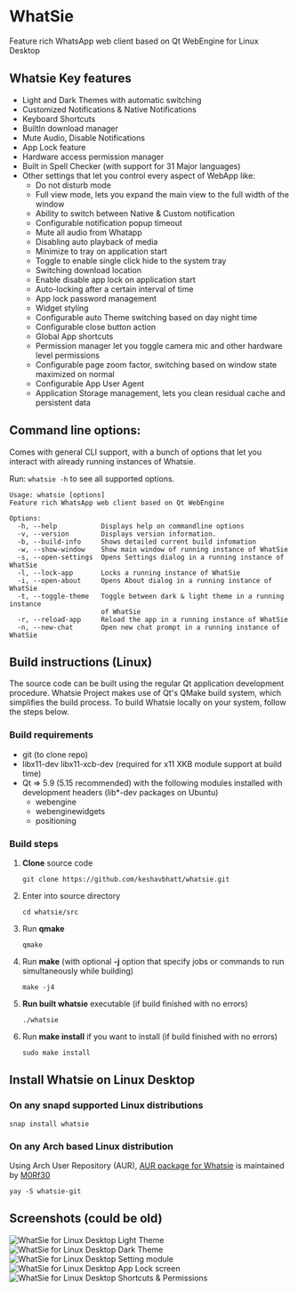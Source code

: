 # WhatSie

Feature rich WhatsApp web client based on Qt WebEngine for Linux Desktop

## Whatsie Key features

- Light and Dark Themes with automatic switching
- Customized Notifications & Native Notifications
- Keyboard Shortcuts
- BuiltIn download manager
- Mute Audio, Disable Notifications
- App Lock feature
- Hardware access permission manager
- Built in Spell Checker (with support for 31 Major languages)
- Other settings that let you control every aspect of WebApp like:
	+ Do not disturb mode
	+ Full view mode, lets you expand the main view to the full width of the window
	+ Ability to switch between Native & Custom notification
	+ Configurable notification popup timeout
	+ Mute all audio from Whatapp
	+ Disabling auto playback of media
	+ Minimize to tray on application start
	+ Toggle to enable single click hide to the system tray
	+ Switching download location
	+ Enable disable app lock on application start
	+ Auto-locking after a certain interval of time
	+ App lock password management
	+ Widget styling
	+ Configurable auto Theme switching based on day night time
	+ Configurable close button action
	+ Global App shortcuts
	+ Permission manager let you toggle camera mic and other hardware level permissions
	+ Configurable page zoom factor, switching based on window state maximized on normal 
	+ Configurable App User Agent
	+ Application Storage management, lets you clean residual cache and persistent data

## Command line options:
Comes with general CLI support, with a bunch of options that let you interact with already running instances of Whatsie.

Run: `whatsie -h` to see all supported options.

```
Usage: whatsie [options]
Feature rich WhatsApp web client based on Qt WebEngine

Options:
  -h, --help           Displays help on commandline options
  -v, --version        Displays version information.
  -b, --build-info     Shows detailed current build infomation
  -w, --show-window    Show main window of running instance of WhatSie
  -s, --open-settings  Opens Settings dialog in a running instance of WhatSie
  -l, --lock-app       Locks a running instance of WhatSie
  -i, --open-about     Opens About dialog in a running instance of WhatSie
  -t, --toggle-theme   Toggle between dark & light theme in a running instance
                       of WhatSie
  -r, --reload-app     Reload the app in a running instance of WhatSie
  -n, --new-chat       Open new chat prompt in a running instance of WhatSie
```

## Build instructions (Linux)
The source code can be built using the regular Qt application development procedure. Whatsie Project makes use of Qt's QMake build system, which simplifies the build process. To build Whatsie locally on your system, follow the steps below.

### Build requirements
 - git (to clone repo)
 - libx11-dev libx11-xcb-dev (required for x11 XKB module support at build time)
 - Qt => 5.9 (5.15 recommended) with the following modules installed with development headers (lib*-dev packages on Ubuntu)
	+ webengine
	+ webenginewidgets
	+ positioning
	
### Build steps
 
 1. **Clone** source code

 	`git clone https://github.com/keshavbhatt/whatsie.git`

 2. Enter into source directory  
	
	`cd whatsie/src`  
	
 3. Run **qmake**
	
	`qmake`
	
 4. Run **make** (with optional **-j** option that specify jobs or commands to run simultaneously while building)
 
	`make -j4`  
	
 5. **Run built whatsie** executable (if build finished with no errors)
 
	`./whatsie`
	
 5. Run **make install** if you want to install (if build finished with no errors)
 
	`sudo make install`



## Install Whatsie on Linux Desktop

### On any snapd supported Linux distributions

 `snap install whatsie`

### On any Arch based Linux distribution
Using Arch User Repository (AUR), [AUR package for Whatsie](https://aur.archlinux.org/packages/whatsie-git) is maintained by [M0Rf30](https://github.com/M0Rf30)

 `yay -S whatsie-git`

## Screenshots (could be old)

![WhatSie for Linux Desktop Light Theme](https://github.com/keshavbhatt/whatsie/blob/main/screenshots/1.jpg?raw=true)
![WhatSie for Linux Desktop Dark Theme](https://github.com/keshavbhatt/whatsie/blob/main/screenshots/2.jpg?raw=true)
![WhatSie for Linux Desktop Setting module](https://github.com/keshavbhatt/whatsie/blob/main/screenshots/4.jpg?raw=true)
![WhatSie for Linux Desktop App Lock screen](https://github.com/keshavbhatt/whatsie/blob/main/screenshots/3.jpg?raw=true)
![WhatSie for Linux Desktop Shortcuts & Permissions](https://github.com/keshavbhatt/whatsie/blob/main/screenshots/5.jpg?raw=true)
